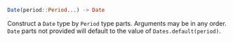 ```julia
Date(period::Period...) -> Date
```

Construct a `Date` type by `Period` type parts. Arguments may be in any order. `Date` parts not provided will default to the value of `Dates.default(period)`.
